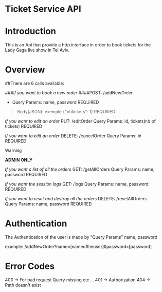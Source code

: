 # Ticket Service API


# Introduction
This is an Api that provide a http interface in order to book tickets for the Lady Gaga live show in Tel Aviv.

# Overview
##There are 6 calls available:

###*If you want to book a new order*
####POST:
/addNewOrder
- Query Params: name, password REQUIRED
> Body(JSON): exemple {"nbtickets": 1} REQUIRED

*If you want to edit an order*
PUT:
/editOrder
Query Params: id, tickets(nb of tickets) REQUIRED


*If you want to edit an order*
DELETE:
/cancelOrder
Query Params: id REQUIRED

> [!WARNING]
> **ADMIN ONLY**


*If you want a list of all the orders*
GET:
/getAllOrders
Query Params: name, password REQUIRED

*If you want the session logs*
GET:
/logs
Query Params: name, password REQUIRED

*If you want to reset and destroy all the orders*
DELETE:
/resetAllOrders
Query Params: name, password REQUIRED

# Authentication
The Authentication of the user is made by "Query Params" name, password

example:
/addNewOrder?name=[nameoftheuser]&password=[password]

# Error Codes
400 -> For bad request Query missing etc ...
401 -> Authorization
404 -> Path doesn't exist